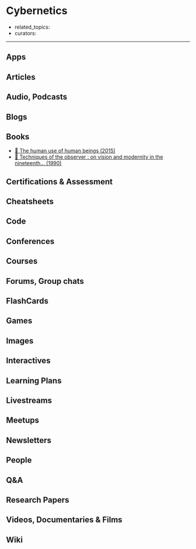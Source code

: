 # Cybernetics

- related_topics:
- curators:

------

## Apps


## Articles

## Audio, Podcasts

## Blogs

## Books
- [📕 The human use of human beings (2015)](https://www.amazon.com/Human-Use-Beings-Cybernetics-Society/dp/0306803208)
- [📕 Techniques of the observer : on vision and modernity in the nineteenth… (1990)](http://www.goodreads.com/book/show/18077903-creativity-inc)


## Certifications & Assessment

## Cheatsheets

## Code

## Conferences

## Courses

## Forums, Group chats

## FlashCards

## Games

## Images

## Interactives

## Learning Plans

## Livestreams

## Meetups

## Newsletters

## People

## Q&A

## Research Papers

## Videos, Documentaries & Films

## Wiki
